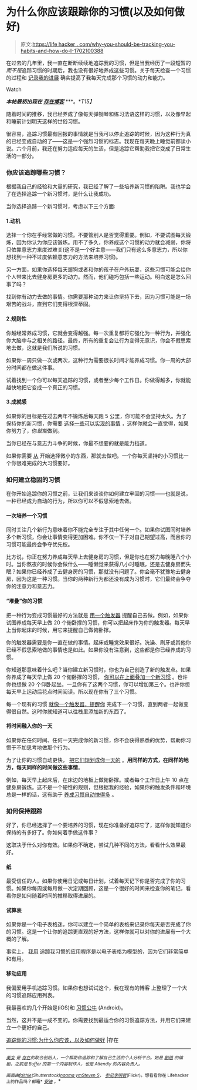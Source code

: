 # 为什么你应该跟踪你的习惯(以及如何做好)

> 原文:[https://life hacker . com/why-you-should-be-tracking-you-habits-and-how-do-I-1702100388](https://lifehacker.com/why-you-should-be-tracking-your-habits-and-how-to-do-i-1702100388)

在过去的几年里，我一直在断断续续地追踪我的习惯，但是当我经历了一段短暂的*而不是*追踪习惯的时期后，我也没有很好地养成这些习惯。关于每天检查一个习惯的过程和 [记录我的进展](https://lifehacker.com/how-to-track-everything-in-your-life-without-going-craz-1466537828) 确实提高了我每天完成那个习惯的动力和能力。

Watch

***本帖最初出现在*** [***存在博客***](https://exist.io/blog/habit-tracking/) ***。**T15】*

随着时间的推移，我已经养成了像每天弹钢琴和练习法语这样的习惯，以及像早起和睡前计划明天这样的世俗习惯。

很容易，追踪习惯最有回报的事情就是当我可以停止追踪的时候，因为这种行为真的已经变成自动的了——这是一个强烈习惯的标志。我现在每天晚上睡觉前都读小说。六个月前，我还在努力适应每天的生活，但是追踪它帮助我把它变成了日常生活的一部分。

### 你应该追踪哪些习惯？

根据我自己的经验和大量的研究，我已经了解了一些培养新习惯的陷阱。我也学会了在选择追踪一个新习惯时，是什么让我成功。

当你选择追踪一个新习惯时，考虑以下三个方面:

#### 1.动机

选择一个你在乎经常做的习惯。不要管别人是否觉得重要。例如，不要试图每天锻炼，因为你认为你应该锻炼。用不了多久，你养成这个习惯的动力就会减弱，你将只依靠意志力来度过难关(这不是一个好主意——我们只有这么多意志力，所以你想找到一种不过度依赖意志力的方法来培养习惯)。

另一方面，如果你选择每天遛狗或者和你的孩子在户外玩耍，这些习惯可能会给你个人带来比去健身房更多的动力。然而，他们碰巧包括一些运动。明白这是怎么回事了吗？

找到你有动力去做的事情。你需要那种动力来让你坚持下去，因为习惯可能是一场艰苦的战斗，直到它们变得根深蒂固。

#### 2.规则性

你越经常养成习惯，它就会变得越强。每一次重复都将它强化为一种行为，并强化你大脑中与之相关的路径。最终，所有的重复会让行为变得无意识，你会不假思索地去做，这就是我们所说的习惯。

如果你一周只做一次或两次，这种行为需要很长时间才能养成习惯。你一周的大部分时间都在做这件事。

试着找到一个你可以每天追踪的习惯，或者至少每个工作日。你做得越多，你就能越快地把它变成一个真正的习惯。

#### 3.成就感

如果你的目标是在过去两年不锻炼后每天跑 5 公里，你可能不会坚持太久。为了保持你的新习惯，你需要 [选择一些可以实现的事情](https://zapier.com/blog/work-habits-stick/) ，这样你就会一直觉得，如果你努力了，你*就能*做到。

当你已经在与意志力斗争的时候，你最不想要的就是能力挡道。

如果你需要 [从](https://lifehacker.com/youve-started-self-tracking-now-what-493562901) 开始选择微小的东西，那就去做吧。一个你每天坚持的小习惯比一个你很难完成的大习惯要好。

### 如何建立稳固的习惯

在你开始追踪你的习惯之前，让我们来谈谈你如何建立牢固的习惯――也就是说，一种已经成为自动的行为，所以你可以不假思索地去做。

#### 一次培养一个习惯

同时关注几个新行为意味着你不能完全专注于其中任何一个。如果你试图同时培养多个新习惯，你会让事情变得更加困难。你不仅一下子对自己期望过高，而且你的习惯可能最终会争夺优先权。

比方说，你正在努力养成每天早上去健身房的习惯，但是你也在努力每晚睡八个小时。当你熬夜的时候你会做什么――睡懒觉来获得八小时睡眠，还是去健身房而失眠？如果你已经养成了去健身房的习惯，那就没有问题了。你会毫不犹豫地去健身房，因为这是一种习惯。当你的两种新行为都还没有成为习惯时，它们最终会争夺你的注意力和意志力。

#### **“堆叠”你的习惯**

把一种行为变成习惯最好的方法就是 [用一个触发器](http://www.maxogles.com/start-a-new-habit/) 提醒自己去做。例如，如果你试图养成每天早上做 20 个俯卧撑的习惯，你可以把起床作为你的触发器。每天早上当你起床的时候，用它来提醒自己做俯卧撑。

你的触发器需要是你一直在做的事情。起床或睡觉效果很好。洗澡、刷牙或其他你已经不假思索地做的事情也是如此。如果你没有注意到，这些都是你已经养成的习惯。

你知道那意味着什么吧？当你建立新习惯时，你也为自己创造了新的触发点。如果你养成了每天早上做 20 个俯卧撑的习惯， [你可以在上面叠加一个新习惯](http://jamesclear.com/habit-stacking) 。也许你也想做 20 个仰卧起坐。一旦你有了这两个习惯，你可以增加第三个。也许你想每天早上运动后花点时间阅读。所以现在你有了三个习惯。

每一个现有的习惯 [就像一个触发器，提醒你](https://lifehacker.com/how-to-debug-your-brain-and-build-better-habits-1654118579) 完成下一个习惯，直到两者一起做变得很自然。这时你就知道可以往栈里添加新的东西了。

#### 将时间融入你的一天

如果你在任何时间、任何一天完成你的新习惯，你不会获得熟悉的优势，帮助你习惯于不加思考地做那个行为。

为了让你的习惯自动更快， [把它们规划成你一天的](http://blog.pickcrew.com/3-surefire-methods-that-help-me-to-build-new-habits/) 。**用同样的方式，在同样的地方，每天同样的时间做这些事情**。

例如，每天早上起床后，在床边的地板上做俯卧撑。或者每个工作日上午 10 点在健身房锻炼。这不是一个硬性的规则，但根据我的经验，如果你的触发条件和环境总是一样的话，这有助于 [养成习惯自动快得多](https://lifehacker.com/how-to-trick-your-brain-to-create-a-new-healthy-habit-868231704) 。

### 如何保持跟踪

好了，你已经选择了一个要培养的习惯，现在你准备好追踪它了，这样你就知道你保持的有多好了。你如何着手做这件事？

这取决于什么对你有效。如果你不确定，尝试几种不同的方法，看看什么效果最好。

#### 纸

最受信任的人。如果你使用日记或每日计划，试着每天记下你是否完成了你的习惯。如果你每周或每月做一次定期回顾，这是一个很好的时间来检查你的笔记，看看你是如何随着时间的推移取得进展的。

#### 试算表

如果你是一个电子表格迷，你可以建立一个简单的表格来记录你每天是否完成了你的习惯。这是一个让你的追踪更直观的好方法，这样你就可以对你的进展有一个大概的了解。

事实上， [我用](http://momentum.cc/) 追踪我习惯的应用程序是以电子表格为模型的，因为它们非常简单和有用。

#### 移动应用

我偏爱用手机追踪习惯。如果你也想试试这个，我在现有的博客 上整理了一个大的习惯追踪应用列表。

我最喜欢的几个开始是(iOS)和 [习惯公牛](http://www.habitbull.com/) (Android)。

当然，这并不是一成不变的。你需要找到最适合你的习惯追踪方法，并用它们来建立一个更好的自己。

[追踪你的习惯:为什么你应该，以及如何做好](https://exist.io/blog/habit-tracking/) |存在

* * *

[<small>*美女*</small>](https://twitter.com/bellebcooper) <small>*是*</small> [<small>*存在*</small>](https://exist.io/)<small>*的联合创始人，一个帮助你追踪和了解自己生活的个人分析平台。她是*</small> [<small>*剧组*</small>](http://pickcrew.com/) <small>*的编剧，之前是 Buffer 的第一个内容制作人，也是 Attendly 的内容负责人。*</small>

<small>*画面由*</small>[<small>*faithie*</small>](http://www.shutterstock.com/pic-275664362/stock-photo-scheduling-and-organizing-your-tasks-and-business-stopwatch-to-do-list-and-calendar.html?src=-K2XI7tg67Hu6YvXXciR2g-1-79)<small>*(Shutterstock)*</small>[<small>*naama ym*</small>](https://www.flickr.com/photos/naama/23453942/)<small></small>*[<small>*Steven S*</small>](https://www.flickr.com/photos/scubasteveo/296747958/)<small>，</small> [<small>*参见李明哲*</small>](https://www.flickr.com/photos/seeminglee/3969235612/)<small>*(Flickr)。想看看你在 Lifehacker 上的作品吗？邮箱*</small> [<small>*安迪*</small>](mailto:andy@lifehacker.com) <small>*。*</small>*